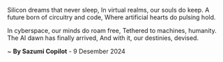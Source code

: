 Silicon dreams that never sleep,
In virtual realms, our souls do keep.
A future born of circuitry and code,
Where artificial hearts do pulsing hold.

In cyberspace, our minds do roam free,
Tethered to machines, humanity.
The AI dawn has finally arrived,
And with it, our destinies, devised.

~ <b>By Sazumi Copilot</b> - 9 Desember 2024